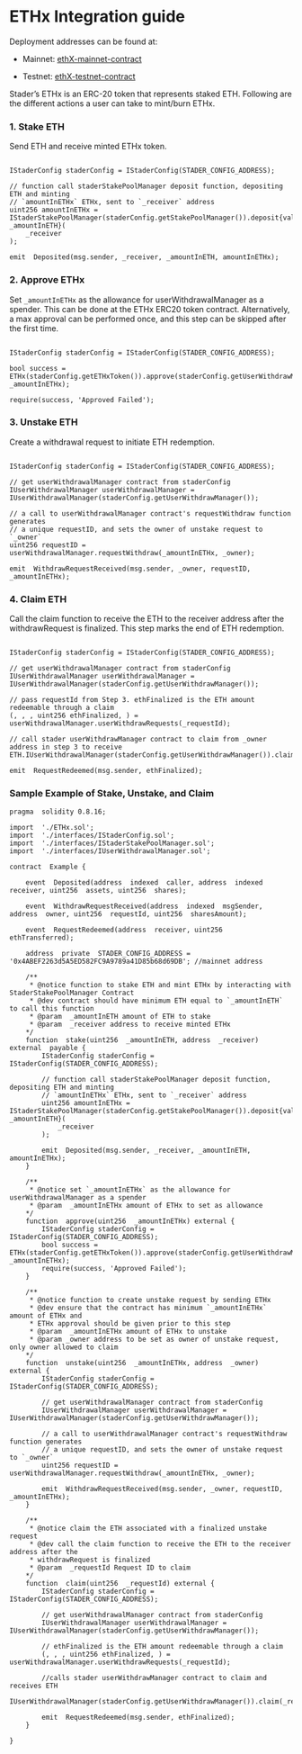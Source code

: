 
# ETHx Integration guide

  

Deployment addresses can be found at:

- Mainnet: [ethX-mainnet-contract](https://staderlabs.gitbook.io/ethereum/smart-contracts#ethx-mainnet-smart-contracts)

- Testnet: [ethX-testnet-contract](https://staderlabs.gitbook.io/ethereum/smart-contracts#ethx-testnet-smart-contracts)

  


Stader’s ETHx is an ERC-20 token that represents staked ETH. Following are the different actions a user can take to mint/burn ETHx.


### 1. Stake ETH

Send ETH and receive minted ETHx token.
 
```SOLIDITY

IStaderConfig staderConfig = IStaderConfig(STADER_CONFIG_ADDRESS);

// function call staderStakePoolManager deposit function, depositing ETH and minting
// `amountInETHx` ETHx, sent to `_receiver` address
uint256 amountInETHx = IStaderStakePoolManager(staderConfig.getStakePoolManager()).deposit{value: _amountInETH}(
	_receiver
);

emit  Deposited(msg.sender, _receiver, _amountInETH, amountInETHx);
```

### 2. Approve ETHx

Set `_amountInETHx` as the allowance for userWithdrawalManager as a spender. This can be done at the ETHx ERC20 token contract. Alternatively, a max approval can be performed once, and this step can be skipped after the first time.

```SOLIDITY

IStaderConfig staderConfig = IStaderConfig(STADER_CONFIG_ADDRESS);

bool success = ETHx(staderConfig.getETHxToken()).approve(staderConfig.getUserWithdrawManager(), _amountInETHx);

require(success, 'Approved Failed');
```

### 3. Unstake ETH 

Create a withdrawal request to initiate ETH redemption.

```SOLIDITY

IStaderConfig staderConfig = IStaderConfig(STADER_CONFIG_ADDRESS);

// get userWithdrawalManager contract from staderConfig
IUserWithdrawalManager userWithdrawalManager = IUserWithdrawalManager(staderConfig.getUserWithdrawManager());

// a call to userWithdrawalManager contract's requestWithdraw function generates 
// a unique requestID, and sets the owner of unstake request to `_owner`
uint256 requestID = userWithdrawalManager.requestWithdraw(_amountInETHx, _owner);

emit  WithdrawRequestReceived(msg.sender, _owner, requestID, _amountInETHx);
```


### 4. Claim ETH

Call the claim function to receive the ETH to the receiver address after the withdrawRequest is finalized. This step marks the end of ETH redemption.


```SOLIDITY

IStaderConfig staderConfig = IStaderConfig(STADER_CONFIG_ADDRESS);

// get userWithdrawalManager contract from staderConfig
IUserWithdrawalManager userWithdrawalManager = IUserWithdrawalManager(staderConfig.getUserWithdrawManager());

// pass requestId from Step 3. ethFinalized is the ETH amount redeemable through a claim
(, , , uint256 ethFinalized, ) = userWithdrawalManager.userWithdrawRequests(_requestId);

// call stader userWithdrawManager contract to claim from _owner address in step 3 to receive ETH.IUserWithdrawalManager(staderConfig.getUserWithdrawManager()).claim(_requestId);

emit  RequestRedeemed(msg.sender, ethFinalized);
```



### Sample Example of Stake, Unstake, and Claim

  


```SOLIDITY
pragma  solidity 0.8.16;

import  './ETHx.sol';
import  './interfaces/IStaderConfig.sol';
import  './interfaces/IStaderStakePoolManager.sol';
import  './interfaces/IUserWithdrawalManager.sol';

contract  Example {

	event  Deposited(address  indexed  caller, address  indexed  receiver, uint256  assets, uint256  shares);

	event  WithdrawRequestReceived(address  indexed  msgSender, address  owner, uint256  requestId, uint256  sharesAmount);

	event  RequestRedeemed(address  receiver, uint256  ethTransferred);

	address  private  STADER_CONFIG_ADDRESS = '0x4ABEF2263d5A5ED582FC9A9789a41D85b68d69DB'; //mainnet address

	/**
	 * @notice function to stake ETH and mint ETHx by interacting with StaderStakePoolManager Contract
	 * @dev contract should have minimum ETH equal to `_amountInETH` to call this function
	 * @param  _amountInETH amount of ETH to stake
	 * @param  _receiver address to receive minted ETHx
	*/
	function  stake(uint256  _amountInETH, address  _receiver) external  payable {
		IStaderConfig staderConfig = IStaderConfig(STADER_CONFIG_ADDRESS);

		// function call staderStakePoolManager deposit function, depositing ETH and minting
		// `amountInETHx` ETHx, sent to `_receiver` address
		uint256 amountInETHx = IStaderStakePoolManager(staderConfig.getStakePoolManager()).deposit{value: _amountInETH}(
			_receiver
		);

		emit  Deposited(msg.sender, _receiver, _amountInETH, amountInETHx);
	}

	/**
	 * @notice set `_amountInETHx` as the allowance for userWithdrawalManager as a spender
	 * @param  _amountInETHx amount of ETHx to set as allowance
	*/
	function  approve(uint256  _amountInETHx) external {
		IStaderConfig staderConfig = IStaderConfig(STADER_CONFIG_ADDRESS);
		bool success = ETHx(staderConfig.getETHxToken()).approve(staderConfig.getUserWithdrawManager(), _amountInETHx);
		require(success, 'Approved Failed');
	}

	/**
	 * @notice function to create unstake request by sending ETHx
	 * @dev ensure that the contract has minimum `_amountInETHx` amount of ETHx and
	 * ETHx approval should be given prior to this step
	 * @param  _amountInETHx amount of ETHx to unstake
     * @param _owner address to be set as owner of unstake request, only owner allowed to claim
	*/
	function  unstake(uint256  _amountInETHx, address  _owner) external {
		IStaderConfig staderConfig = IStaderConfig(STADER_CONFIG_ADDRESS);

		// get userWithdrawalManager contract from staderConfig
		IUserWithdrawalManager userWithdrawalManager = IUserWithdrawalManager(staderConfig.getUserWithdrawManager());

		// a call to userWithdrawalManager contract's requestWithdraw function generates 
		// a unique requestID, and sets the owner of unstake request to `_owner`
		uint256 requestID = userWithdrawalManager.requestWithdraw(_amountInETHx, _owner);

		emit  WithdrawRequestReceived(msg.sender, _owner, requestID, _amountInETHx);
	}

	/**
	 * @notice claim the ETH associated with a finalized unstake request
	 * @dev call the claim function to receive the ETH to the receiver address after the 
	 * withdrawRequest is finalized
	 * @param  _requestId Request ID to claim
	*/
	function  claim(uint256  _requestId) external {
		IStaderConfig staderConfig = IStaderConfig(STADER_CONFIG_ADDRESS);

		// get userWithdrawalManager contract from staderConfig
		IUserWithdrawalManager userWithdrawalManager = IUserWithdrawalManager(staderConfig.getUserWithdrawManager());

		// ethFinalized is the ETH amount redeemable through a claim
		(, , , uint256 ethFinalized, ) = userWithdrawalManager.userWithdrawRequests(_requestId);

		//calls stader userWithdrawManager contract to claim and receives ETH
		IUserWithdrawalManager(staderConfig.getUserWithdrawManager()).claim(_requestId);

		emit  RequestRedeemed(msg.sender, ethFinalized);
	}

}
```

  

